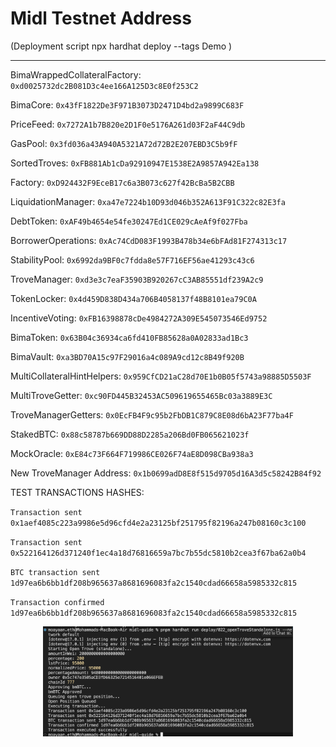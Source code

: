 # Midl Testnet Address

(Deployment script npx hardhat deploy --tags Demo )

---

BimaWrappedCollateralFactory: `0xd0025732dc2B081D3c4ee166A125D3c8E0f253C2`

BimaCore: `0x43fF1822De3F971B3073D2471D4bd2a9899C683F`

PriceFeed: `0x7272A1b7B820e2D1F0e5176A261d03F2aF44C9db`

GasPool: `0x3fd036a43A940A5321A72d72B2E207EBD3C5b9fF`

SortedTroves: `0xFB881Ab1cDa92910947E1538E2A9857A942Ea138`

Factory: `0xD924432F9EceB17c6a3B073c627f42BcBa5B2CBB`

LiquidationManager: `0xa47e7224b10D93d046b352A613F91C322c82E3fa`

DebtToken: `0xAF49b4654e54fe30247Ed1CE029cAeAf9f027Fba`

BorrowerOperations: `0xAc74CdD083F1993B478b34e6bFAd81F274313c17`

StabilityPool: `0x6992da9BF0c7fdda8e57F716EF56ae41293c43c6`

TroveManager: `0xd3e3c7eaF35903B920267cC3AB85551df239A2c9`

TokenLocker: `0x4d459D838D434a706B4058137f48B8101ea79C0A`

IncentiveVoting: `0xFB16398878cDe4984272A309E545073546Ed9752`

BimaToken: `0x63B04c36934ca6fd410FB85628a0A02833ad1Bc3`

BimaVault: `0xa3BD70A15c97F29016a4c089A9cd12c8B49f920B`

MultiCollateralHintHelpers: `0x959CfCD21aC28d70E1b0B05f5743a98885D5503F`

MultiTroveGetter: `0xc90FD445B32453AC509619655465Bc03a3889E3C`

TroveManagerGetters: `0x0EcFB4F9c95b2FbDB1C879C8E08d6bA23F77ba4F`

StakedBTC: `0x88c58787b669DD88D2285a206Bd0FB065621023f`

MockOracle: `0xE84c73F664F719986CE026F74aE8D098CBa938a3`

New TroveManager Address: `0x1b0699adD8E8f515d9705d16A3d5c58242B84f92`

TEST TRANSACTIONS HASHES:

`Transaction sent 0x1aef4085c223a9986e5d96cfd4e2a23125bf251795f82196a247b08160c3c100`

`Transaction sent 0x522164126d371240f1ec4a18d76816659a7bc7b55dc5810b2cea3f67ba62a0b4`

`BTC transaction sent 1d97ea6b6bb1df208b965637a8681696083fa2c1540cdad66658a5985332c815`

`Transaction confirmed 1d97ea6b6bb1df208b965637a8681696083fa2c1540cdad66658a5985332c815`

<div align="center">
  <img src="./test.png" alt="Test run screenshot" width="400" />
</div>
